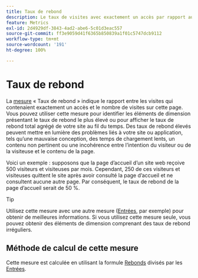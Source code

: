```yaml
---
title: Taux de rebond
description: Le taux de visites avec exactement un accès par rapport aux entrées.
feature: Metrics
exl-id: 2d4929df-3843-4ad2-abe6-5c01d3eac557
source-git-commit: ff3e9059d41f6365b850839a1f01c5747dcb9112
workflow-type: tm+mt
source-wordcount: '191'
ht-degree: 100%

---
```


# Taux de rebond

La [mesure](overview.md) « Taux de rebond » indique le rapport entre les visites qui contenaient exactement un accès et le nombre de visites sur cette page. Vous pouvez utiliser cette mesure pour identifier les éléments de dimension présentant le taux de rebond le plus élevé ou pour afficher le taux de rebond total agrégé de votre site au fil du temps. Des taux de rebond élevés peuvent mettre en lumière des problèmes liés à votre site ou application, tels qu’une mauvaise conception, des temps de chargement lents, un contenu non pertinent ou une incohérence entre l’intention du visiteur ou de la visiteuse et le contenu de la page.

Voici un exemple : supposons que la page d’accueil d’un site web reçoive 500 visiteurs et visiteuses par mois. Cependant, 250 de ces visiteurs et visiteuses quittent le site après avoir consulté la page d’accueil et ne consultent aucune autre page. Par conséquent, le taux de rebond de la page d’accueil serait de 50 %.

>[!TIP]
>
>Utilisez cette mesure avec une autre mesure ([Entrées](entries.md), par exemple) pour obtenir de meilleures informations. Si vous utilisez cette mesure seule, vous pouvez obtenir des éléments de dimension comprenant des taux de rebond irréguliers.

## Méthode de calcul de cette mesure

Cette mesure est calculée en utilisant la formule [Rebonds](bounces.md) divisés par les [Entrées](entries.md).

